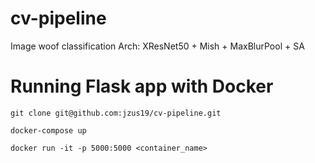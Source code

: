 # cv-pipeline
Image woof classification
Arch: XResNet50 + Mish + MaxBlurPool + SA

# Running Flask app with Docker #
``` 
git clone git@github.com:jzus19/cv-pipeline.git
```
```
docker-compose up
```
```
docker run -it -p 5000:5000 <container_name> 
```

